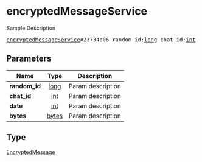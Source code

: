 # encryptedMessageService

Sample Description

<pre>
<a href="../constructor/encryptedMessageService.md">encryptedMessageService</a>#23734b06 random_id:<a href="../type/long.md">long</a> chat_id:<a href="../type/int.md">int</a> date:<a href="../type/int.md">int</a> bytes:<a href="../type/bytes.md">bytes</a> = <a href="../type/EncryptedMessage.md">EncryptedMessage</a>;</pre>
## Parameters

| Name | Type | Description |
|------|:----:|-------------|
| **random_id** | <a href="../type/long.md">long</a> | Param description |
| **chat_id** | <a href="../type/int.md">int</a> | Param description |
| **date** | <a href="../type/int.md">int</a> | Param description |
| **bytes** | <a href="../type/bytes.md">bytes</a> | Param description |

## Type

<a href="../type/EncryptedMessage.md">EncryptedMessage</a>
